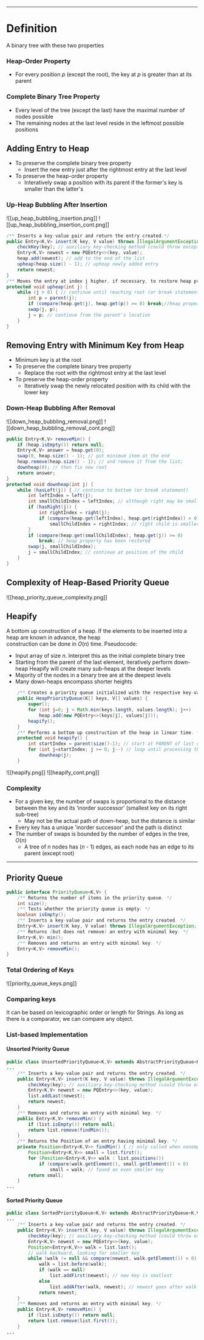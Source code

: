 ----
# Definition
A binary tree with these two properties
### Heap-Order Property
- For every position $p$ (except the root), the key at $p$ is greater than at its parent
### Complete Binary Tree Property
- Every level of the tree (except the last) have the maximal number of nodes possible
- The remaining nodes at the last level reside in the leftmost possible positions

## Adding Entry to Heap
- To preserve the complete binary tree property
	- Insert the new entry just after the rightmost entry at the last level
- To preserve the heap-order property
	- Interatively swap a position with its parent if the former's key is smaller than the latter's
### Up-Heap Bubbling After Insertion
![[up_heap_bubbling_insertion.png]]
![[up_heap_bubbling_insertion_cont.png]]
```Java
/** Inserts a key-value pair and return the entry created.*/  
public Entry<K,V> insert(K key, V value) throws IllegalArgumentException {  
	checkKey(key); // auxiliary key-checking method (could throw exception)  
	Entry<K,V> newest = new PQEntry<>(key, value);  
	heap.add(newest); // add to the end of the list  
	upheap(heap.size() - 1); // upheap newly added entry  
	return newest;  
}  
/** Moves the entry at index j higher, if necessary, to restore heap property. */  
protected void upheap(int j) {  
	while (j > 0) { // continue until reaching root (or break statement)  
		int p = parent(j);  
		if (compare(heap.get(j), heap.get(p)) >= 0) break;//heap property verified  
		swap(j, p);  
		j = p; // continue from the parent's location  
	}  
}
```
## Removing Entry with Minimum Key from Heap
- Minimum key is at the root
- To preserve the complete binary tree property
	- Replace the root with the rightmost entry at the last level
- To preserve the heap-order property
	- Iteratively swap the newly relocated position with its child with the lower key
### Down-Heap Bubbling After Removal
![[down_heap_bubbling_removal.png]]
![[down_heap_bubbling_removal_cont.png]]
```Java
public Entry<K,V> removeMin() {  
	if (heap.isEmpty()) return null;  
	Entry<K,V> answer = heap.get(0);  
	swap(0, heap.size() - 1); // put minimum item at the end  
	heap.remove(heap.size() - 1); // and remove it from the list;  
	downheap(0); // then fix new root  
	return answer;  
}  
protected void downheap(int j) {  
	while (hasLeft(j)) { // continue to bottom (or break statement)  
		int leftIndex = left(j);  
		int smallChildIndex = leftIndex; // although right may be smaller  
		if (hasRight(j)) {  
			int rightIndex = right(j);  
			if (compare(heap.get(leftIndex), heap.get(rightIndex)) > 0)  
				smallChildIndex = rightIndex; // right child is smaller  
		}  
		if (compare(heap.get(smallChildIndex), heap.get(j)) >= 0)  
			break; // heap property has been restored  
		swap(j, smallChildIndex);  
		j = smallChildIndex; // continue at position of the child  
	}  
}
```
## Complexity of Heap-Based Priority Queue
![[heap_priority_queue_complexity.png]]
## Heapify
A bottom up construction of a heap.
If the elements to be inserted into a heap are known in advance, the heap  
construction can be done in $O(n)$ time.
Pseudocode:
- Input array of size $n$. Interpret this as the initial complete binary tree
- Starting from the parent of the last element, iteratively perform down-heap
Heapify will create many sub-heaps at the deeper levels
- Majority of the nodes in a binary tree are at the deepest levels
- Many down-heaps encompass shorter heights
```Java
	/** Creates a priority queue initialized with the respective key-value pairs. The two arrays given will be paired */  
	public HeapPriorityQueue(K[] keys, V[] values) {  
		super();  
		for (int j=0; j < Math.min(keys.length, values.length); j++)  
			heap.add(new PQEntry<>(keys[j], values[j]));  
		heapify();  
	}  
	/** Performs a bottom-up construction of the heap in linear time. */  
	protected void heapify() {  
		int startIndex = parent(size()-1); // start at PARENT of last entry  
		for (int j=startIndex; j >= 0; j--) // loop until processing the root  
			downheap(j);  
	}
```
![[heapify.png]]
![[heapify_cont.png]]
### Complexity
- For a given key, the number of swaps is proportional to the distance between the key and its ‘inorder successor’ (smallest key on its right sub-tree)
	- May not be the actual path of down-heap, but the distance is similar
- Every key has a unique 'inorder successor' and the path is distinct
- The number of swaps is bounded by the number of edges in the tree, $O(n)$
	- A tree of $n$ nodes has ($n$ - 1) edges, as each node has an edge to its parent (except root)

----
## Priority Queue
```Java
public interface PriorityQueue<K,V> {  
	/** Returns the number of items in the priority queue. */  
	int size();  
	/** Tests whether the priority queue is empty. */  
	boolean isEmpty();  
	/** Inserts a key-value pair and returns the entry created. */  
	Entry<K,V> insert(K key, V value) throws IllegalArgumentException;  
	/** Returns (but does not remove) an entry with minimal key. */  
	Entry<K,V> min();  
	/** Removes and returns an entry with minimal key. */  
	Entry<K,V> removeMin();  
}
```
### Total Ordering of Keys
![[priority_queue_keys.png]]
### Comparing keys
It can be based on lexicographic order or length for Strings. As long as there is a comparator, we can compare any object.

### List-based Implementation
#### Unsorted Priority Queue
```Java
public class UnsortedPriorityQueue<K,V> extends AbstractPriorityQueue<K,V> {  
...  
	/** Inserts a key-value pair and returns the entry created. */  
	public Entry<K,V> insert(K key, V value) throws IllegalArgumentException {  
		checkKey(key); // auxiliary key-checking method (could throw exception)  
		Entry<K,V> newest = new PQEntry<>(key, value);  
		list.addLast(newest);  
		return newest;  
	}  
	/** Removes and returns an entry with minimal key. */  
	public Entry<K,V> removeMin() {  
		if (list.isEmpty()) return null;  
		return list.remove(findMin());  
	}  
	/** Returns the Position of an entry having minimal key. */  
	private Position<Entry<K,V>> findMin() { // only called when nonempty  
		Position<Entry<K,V>> small = list.first();  
		for (Position<Entry<K,V>> walk : list.positions())  
			if (compare(walk.getElement(), small.getElement()) < 0)  
				small = walk; // found an even smaller key  
		return small;  
	}
...
```
#### Sorted Priority Queue
```Java
public class SortedPriorityQueue<K,V> extends AbstractPriorityQueue<K,V> {  
...  
	/** Inserts a key-value pair and returns the entry created. */  
	public Entry<K,V> insert(K key, V value) throws IllegalArgumentException {  
		checkKey(key); // auxiliary key-checking method (could throw exception)  
		Entry<K,V> newest = new PQEntry<>(key, value);  
		Position<Entry<K,V>> walk = list.last();  
		// walk backward, looking for smaller key  
		while (walk != null && compare(newest, walk.getElement()) < 0)  
			walk = list.before(walk);  
			if (walk == null)  
				list.addFirst(newest); // new key is smallest  
			else  
				list.addAfter(walk, newest); // newest goes after walk  
			return newest;  
	}  
	/** Removes and returns an entry with minimal key. */  
	public Entry<K,V> removeMin() {  
		if (list.isEmpty()) return null;  
		return list.remove(list.first());  
	}
...
```
